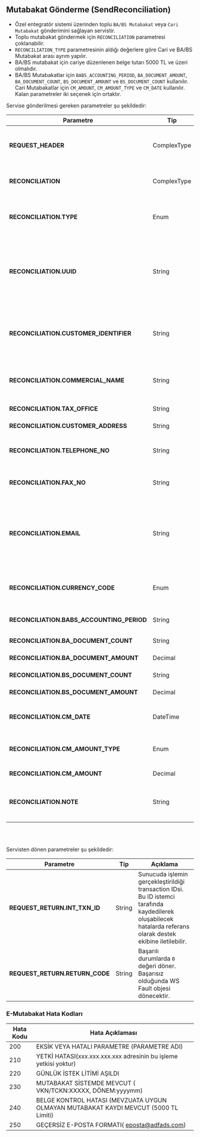## Mutabakat Gönderme (SendReconciliation)
* Özel entegratör sistemi üzerinden toplu `BA/BS Mutabakat` veya `Cari Mutabakat` gönderimini sağlayan servistir.
* Toplu mutabakat göndermek için `RECONCILIATION` parametresi çoklanabilir.
* `RECONCILIATION_TYPE` parametresinin aldığı değerlere göre Cari ve BA/BS Mutabakat arası ayrım yapılır.
* BA/BS mutabakat için cariye düzenlenen belge tutarı 5000 TL ve üzeri olmalıdır. 
* BA/BS Mutabakatlar için `BABS_ACCOUNTING_PERIOD`, `BA_DOCUMENT_AMOUNT`, `BA_DOCUMENT_COUNT`, `BS_DOCUMENT_AMOUNT` ve `BS_DOCUMENT_COUNT` kullanılır. Cari Mutabakatlar için `CM_AMOUNT`, `CM_AMOUNT_TYPE` ve `CM_DATE` kullanılır. Kalan parametreler iki seçenek için ortaktır.



Servise gönderilmesi gereken parametreler şu şekildedir:

Parametre | Tip         | Zorunluluk  | Açıklama
--------- | ----------- | ----------- | -----------
**REQUEST_HEADER** | ComplexType | **Evet** | Request Header objesi içerisinde `SESSION_ID` ve `APPLICATION_NAME`, `CHANNEL_NAME` alanı zorunludur.
**RECONCILIATION** | ComplexType   | **Evet** | En az bir mutabakat bulunmalıdır. Toplu gönderim için bu eleman çoklanır.
**RECONCILIATION.TYPE** | Enum  | **Evet** | Gönderilmek istenilen mutabakat tipi için kullanılır: BA/BAS Mutabakat için `EM`,Cari Mutabakat için `CM` olabilir.
**RECONCILIATION.UUID** | String  | Hayır | Evrensel Tekil Tanımlama Numarası (ETTN) ile her mutabakat için oluşturulması gerekir. Daha sonra getReconciliationStatus metodu ile mutabakat okumak için kullanılabilir. GUID formatındadır.
**RECONCILIATION.CUSTOMER_IDENTIFIER** | String  | **Evet** | Mutabakat gönderilecek firmanın vergi kimlik numarası. VKN doğrulaması yapılmadığı için gönderilen verinin doğruluğu mükellefe aittir.
**RECONCILIATION.COMMERCIAL_NAME** | String  | **Evet** | Mutabakat gönderilecek firmanın ünvanı. Alıcı firmaya gönderilen e-posta üzerinde görünecektir.
**RECONCILIATION.TAX_OFFICE** | String  | Hayır | Mutabakat gönderilecek firmanın vergi dairesi.
**RECONCILIATION.CUSTOMER_ADDRESS** | String  | **Evet** | Mutabakat gönderilecek firmanın adresi.
**RECONCILIATION.TELEPHONE_NO** | String  | Hayır | Mutabakat gönderilecek firmanın telefon numarası. **Format: 0 (212) 555 55 55**
**RECONCILIATION.FAX_NO** | String  | Hayır | Mutabakat gönderilecek firmanın faks numarası. **Format: 0 (212) 555 55 55**
**RECONCILIATION.EMAIL** | String  | **Evet** | Mutabakat gönderilecek firmanın e-posta adresi. E-posta adresinin formatı kontrol edilir ancak doğruluğu ve geçerliliği mükellefin sorumluluğundadır. **Format: muhasebe@firma.com.tr**
**RECONCILIATION.CURRENCY_CODE** | Enum  | **Evet** |  Mutabakat içerisinde kullanılacak para birimidir. `TRY`, `USD`, `EUR`, `GBP` ve `CAD` değerleri gönderilebilir.
**RECONCILIATION.BABS_ACCOUNTING_PERIOD** | String  | Hayır | BA-BS Mutabakatlar için kullanılan Mutabakat dönemi. **Format: 201901**
**RECONCILIATION.BA_DOCUMENT_COUNT** | String  | Hayır | BA mutabakat belge adeti.
**RECONCILIATION.BA_DOCUMENT_AMOUNT** | Decimal  | Hayır | BA mutabakat belgelerinin toplam tutarı.
**RECONCILIATION.BS_DOCUMENT_COUNT** | String  | Hayır | BS mutabakat belge adeti.
**RECONCILIATION.BS_DOCUMENT_AMOUNT** | Decimal  | Hayır | BS mutabakat belgelerinin toplam tutarı.
**RECONCILIATION.CM_DATE** | DateTime  | Hayır | Cari Mutabakatlar için kullanılan Mutabakat dönemi. **Format: 2019-01-01**
**RECONCILIATION.CM_AMOUNT_TYPE** | Enum  | Hayır | Cari Mutabakatlar için mutabakatın yönünü belirtmek için kullanılır. `A` veya `B` değerlerini alabilir.
**RECONCILIATION.CM_AMOUNT** | Decimal  | Hayır | Cari Mutabakat tutarını belirtmek için kullanılır.
**RECONCILIATION.NOTE** | String  | Hayır | Mutabakat gönderilecek firmaya iletilmek istenilen not metni. Maksimum 250 karakter gönderilebilir.
<br><br>

Servisten dönen parametreler şu şekildedir:

Parametre | Tip        | Açıklama
--------- | ----------- | -----------
**REQUEST_RETURN.INT_TXN_ID** | String | Sunucuda işlemin gerçekleştirildiği transaction IDsi. Bu ID istemci tarafında kaydedilerek oluşabilecek hatalarda referans olarak destek ekibine iletilebilir.
**REQUEST_RETURN.RETURN_CODE** | String | Başarılı durumlarda `0` değeri döner. Başarısız olduğunda WS Fault objesi dönecektir.


### E-Mutabakat Hata Kodları

Hata Kodu | Hata Açıklaması       
--------- | -----------
200	| EKSİK VEYA HATALI PARAMETRE (PARAMETRE ADI)
210	| YETKİ HATASI(xxx.xxx.xxx.xxx adresinin bu işleme yetkisi yoktur)
220	| GÜNLÜK İSTEK LİTİMİ AŞILDI
230	| MUTABAKAT SİSTEMDE MEVCUT ( VKN/TCKN:XXXXX, DÖNEM:yyyymm)
240	| BELGE KONTROL HATASI (MEVZUATA UYGUN OLMAYAN MUTABAKAT KAYDI MEVCUT (5000 TL Limiti)
250	| GEÇERSİZ E-POSTA FORMATI( eposta@adfads.com)
